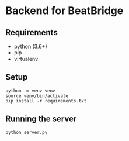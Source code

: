 # Backend for BeatBridge

## Requirements
- python (3.6+)
- pip
- virtualenv

## Setup
```
python -m venv venv
source venv/bin/activate
pip install -r requirements.txt
```

## Running the server
```bash
python server.py
```
